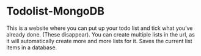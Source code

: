 # Todolist-MongoDB
This is a website where you can put up your todo list and tick what you’ve already done. (These disappear). You can create multiple lists in the url, as it will automatically create more and more lists for it. Saves the current list items in a database.
